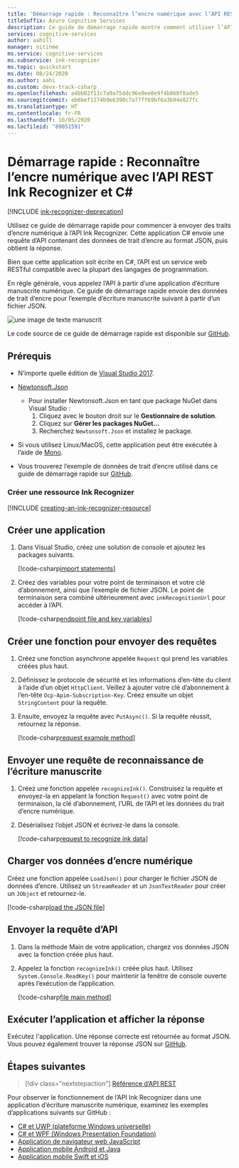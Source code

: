 ```yaml
---
title: 'Démarrage rapide : Reconnaître l’encre numérique avec l’API REST Ink Recognizer et C#'
titleSuffix: Azure Cognitive Services
description: Ce guide de démarrage rapide montre comment utiliser l’API Ink Recognizer et C# pour commencer la reconnaissance des traits d’encre numérique.
services: cognitive-services
author: aahill
manager: nitinme
ms.service: cognitive-services
ms.subservice: ink-recognizer
ms.topic: quickstart
ms.date: 08/24/2020
ms.author: aahi
ms.custom: devx-track-csharp
ms.openlocfilehash: a4bb02f11c7a9a75ddc96e0ee8e9f4b868f8ade5
ms.sourcegitcommit: eb6bef1274b9e6390c7a77ff69bf6a3b94e827fc
ms.translationtype: HT
ms.contentlocale: fr-FR
ms.lasthandoff: 10/05/2020
ms.locfileid: "89051591"
---
```

# <a name="quickstart-recognize-digital-ink-with-the-ink-recognizer-rest-api-and-c"></a>Démarrage rapide : Reconnaître l’encre numérique avec l’API REST Ink Recognizer et C#

[!INCLUDE [ink-recognizer-deprecation](../includes/deprecation-note.md)]

Utilisez ce guide de démarrage rapide pour commencer à envoyer des traits d’encre numérique à l’API Ink Recognizer. Cette application C# envoie une requête d’API contenant des données de trait d’encre au format JSON, puis obtient la réponse.

Bien que cette application soit écrite en C#, l’API est un service web RESTful compatible avec la plupart des langages de programmation.

En règle générale, vous appelez l’API à partir d’une application d’écriture manuscrite numérique. Ce guide de démarrage rapide envoie des données de trait d’encre pour l’exemple d’écriture manuscrite suivant à partir d’un fichier JSON.

![une image de texte manuscrit](../media/handwriting-sample.jpg)

Le code source de ce guide de démarrage rapide est disponible sur [GitHub](https://go.microsoft.com/fwlink/?linkid=2089502).

## <a name="prerequisites"></a>Prérequis

- N’importe quelle édition de [Visual Studio 2017](https://visualstudio.microsoft.com/downloads/).
- [Newtonsoft.Json](https://www.newtonsoft.com/json)
    - Pour installer Newtonsoft.Json en tant que package NuGet dans Visual Studio :
        1. Cliquez avec le bouton droit sur le **Gestionnaire de solution**.
        2. Cliquez sur **Gérer les packages NuGet...**
        3. Recherchez `Newtonsoft.Json` et installez le package.
- Si vous utilisez Linux/MacOS, cette application peut être exécutée à l’aide de [Mono](https://www.mono-project.com/).

- Vous trouverez l’exemple de données de trait d’encre utilisé dans ce guide de démarrage rapide sur [GitHub](https://github.com/Azure-Samples/cognitive-services-REST-api-samples/blob/master/dotnet/Vision/InkRecognition/quickstart/example-ink-strokes.json).

### <a name="create-an-ink-recognizer-resource"></a>Créer une ressource Ink Recognizer

[!INCLUDE [creating-an-ink-recognizer-resource](../includes/setup-instructions.md)]

## <a name="create-a-new-application"></a>Créer une application

1. Dans Visual Studio, créez une solution de console et ajoutez les packages suivants. 
    
    [!code-csharp[import statements](~/cognitive-services-rest-samples/dotnet/Vision/InkRecognition/quickstart/recognizeInk.cs?name=imports)]

2. Créez des variables pour votre point de terminaison et votre clé d’abonnement, ainsi que l’exemple de fichier JSON. Le point de terminaison sera combiné ultérieurement avec `inkRecognitionUrl` pour accéder à l’API. 

    [!code-csharp[endpoint file and key variables](~/cognitive-services-rest-samples/dotnet/Vision/InkRecognition/quickstart/recognizeInk.cs?name=vars)]

## <a name="create-a-function-to-send-requests"></a>Créer une fonction pour envoyer des requêtes

1. Créez une fonction asynchrone appelée `Request` qui prend les variables créées plus haut.

2. Définissez le protocole de sécurité et les informations d’en-tête du client à l’aide d’un objet `HttpClient`. Veillez à ajouter votre clé d’abonnement à l’en-tête `Ocp-Apim-Subscription-Key`. Créez ensuite un objet `StringContent` pour la requête.
 
3. Ensuite, envoyez la requête avec `PutAsync()`. Si la requête réussit, retournez la réponse.  
    
    [!code-csharp[request example method](~/cognitive-services-rest-samples/dotnet/Vision/InkRecognition/quickstart/recognizeInk.cs?name=request)]

## <a name="send-an-ink-recognition-request"></a>Envoyer une requête de reconnaissance de l’écriture manuscrite

1. Créez une fonction appelée `recognizeInk()`. Construisez la requête et envoyez-la en appelant la fonction `Request()` avec votre point de terminaison, la clé d’abonnement, l’URL de l’API et les données du trait d’encre numérique.

2. Désérialisez l’objet JSON et écrivez-le dans la console. 
    
    [!code-csharp[request to recognize ink data](~/cognitive-services-rest-samples/dotnet/Vision/InkRecognition/quickstart/recognizeInk.cs?name=recognize)]

## <a name="load-your-digital-ink-data"></a>Charger vos données d’encre numérique

Créez une fonction appelée `LoadJson()` pour charger le fichier JSON de données d’encre. Utilisez un `StreamReader` et un `JsonTextReader` pour créer un `JObject` et retournez-le.

[!code-csharp[load the JSON file](~/cognitive-services-rest-samples/dotnet/Vision/InkRecognition/quickstart/recognizeInk.cs?name=loadJson)]

## <a name="send-the-api-request"></a>Envoyer la requête d’API

1. Dans la méthode Main de votre application, chargez vos données JSON avec la fonction créée plus haut. 

2. Appelez la fonction `recognizeInk()` créée plus haut. Utilisez `System.Console.ReadKey()` pour maintenir la fenêtre de console ouverte après l’exécution de l’application.
    
    [!code-csharp[file main method](~/cognitive-services-rest-samples/dotnet/Vision/InkRecognition/quickstart/recognizeInk.cs?name=main)]


## <a name="run-the-application-and-view-the-response"></a>Exécuter l’application et afficher la réponse

Exécutez l'application. Une réponse correcte est retournée au format JSON. Vous pouvez également trouver la réponse JSON sur [GitHub](https://github.com/Azure-Samples/cognitive-services-REST-api-samples/blob/master/dotnet/Vision/InkRecognition/quickstart/example-response.json).


## <a name="next-steps"></a>Étapes suivantes

> [!div class="nextstepaction"]
> [Référence d’API REST](https://go.microsoft.com/fwlink/?linkid=2089907)


Pour observer le fonctionnement de l’API Ink Recognizer dans une application d’écriture manuscrite numérique, examinez les exemples d’applications suivants sur GitHub :
* [C# et UWP (plateforme Windows universelle)](https://go.microsoft.com/fwlink/?linkid=2089803)  
* [C# et WPF (Windows Presentation Foundation)](https://go.microsoft.com/fwlink/?linkid=2089804)
* [Application de navigateur web JavaScript](https://go.microsoft.com/fwlink/?linkid=2089908)       
* [Application mobile Android et Java](https://go.microsoft.com/fwlink/?linkid=2089906)
* [Application mobile Swift et iOS](https://go.microsoft.com/fwlink/?linkid=2089805)
